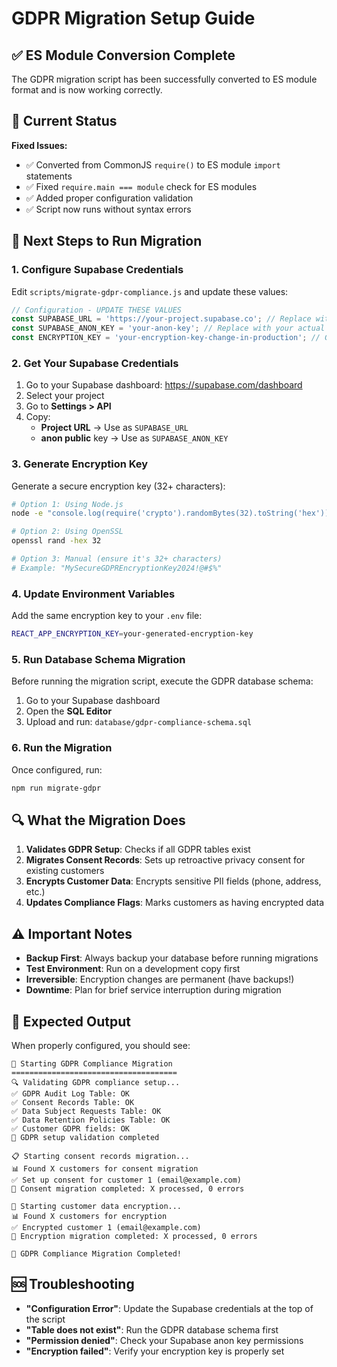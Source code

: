 # GDPR Migration Setup Guide

## ✅ ES Module Conversion Complete

The GDPR migration script has been successfully converted to ES module format and is now working correctly.

## 🚀 Current Status

**Fixed Issues:**
- ✅ Converted from CommonJS `require()` to ES module `import` statements
- ✅ Fixed `require.main === module` check for ES modules
- ✅ Added proper configuration validation
- ✅ Script now runs without syntax errors

## 🔧 Next Steps to Run Migration

### 1. Configure Supabase Credentials

Edit `scripts/migrate-gdpr-compliance.js` and update these values:

```javascript
// Configuration - UPDATE THESE VALUES
const SUPABASE_URL = 'https://your-project.supabase.co'; // Replace with your actual Supabase URL
const SUPABASE_ANON_KEY = 'your-anon-key'; // Replace with your actual anon key  
const ENCRYPTION_KEY = 'your-encryption-key-change-in-production'; // Generate a strong encryption key
```

### 2. Get Your Supabase Credentials

1. Go to your Supabase dashboard: https://supabase.com/dashboard
2. Select your project
3. Go to **Settings > API**
4. Copy:
   - **Project URL** → Use as `SUPABASE_URL`
   - **anon public** key → Use as `SUPABASE_ANON_KEY`

### 3. Generate Encryption Key

Generate a secure encryption key (32+ characters):
```bash
# Option 1: Using Node.js
node -e "console.log(require('crypto').randomBytes(32).toString('hex'))"

# Option 2: Using OpenSSL
openssl rand -hex 32

# Option 3: Manual (ensure it's 32+ characters)
# Example: "MySecureGDPREncryptionKey2024!@#$%"
```

### 4. Update Environment Variables

Add the same encryption key to your `.env` file:
```bash
REACT_APP_ENCRYPTION_KEY=your-generated-encryption-key
```

### 5. Run Database Schema Migration

Before running the migration script, execute the GDPR database schema:

1. Go to your Supabase dashboard
2. Open the **SQL Editor**
3. Upload and run: `database/gdpr-compliance-schema.sql`

### 6. Run the Migration

Once configured, run:
```bash
npm run migrate-gdpr
```

## 🔍 What the Migration Does

1. **Validates GDPR Setup**: Checks if all GDPR tables exist
2. **Migrates Consent Records**: Sets up retroactive privacy consent for existing customers
3. **Encrypts Customer Data**: Encrypts sensitive PII fields (phone, address, etc.)
4. **Updates Compliance Flags**: Marks customers as having encrypted data

## ⚠️ Important Notes

- **Backup First**: Always backup your database before running migrations
- **Test Environment**: Run on a development copy first
- **Irreversible**: Encryption changes are permanent (have backups!)
- **Downtime**: Plan for brief service interruption during migration

## 🎯 Expected Output

When properly configured, you should see:
```
🚀 Starting GDPR Compliance Migration
=====================================
🔍 Validating GDPR compliance setup...
✅ GDPR Audit Log Table: OK
✅ Consent Records Table: OK
✅ Data Subject Requests Table: OK
✅ Data Retention Policies Table: OK
✅ Customer GDPR fields: OK
🎯 GDPR setup validation completed

📋 Starting consent records migration...
📊 Found X customers for consent migration
✅ Set up consent for customer 1 (email@example.com)
🎉 Consent migration completed: X processed, 0 errors

🔐 Starting customer data encryption...
📊 Found X customers for encryption
✅ Encrypted customer 1 (email@example.com)
🎉 Encryption migration completed: X processed, 0 errors

🎉 GDPR Compliance Migration Completed!
```

## 🆘 Troubleshooting

- **"Configuration Error"**: Update the Supabase credentials at the top of the script
- **"Table does not exist"**: Run the GDPR database schema first
- **"Permission denied"**: Check your Supabase anon key permissions
- **"Encryption failed"**: Verify your encryption key is properly set
